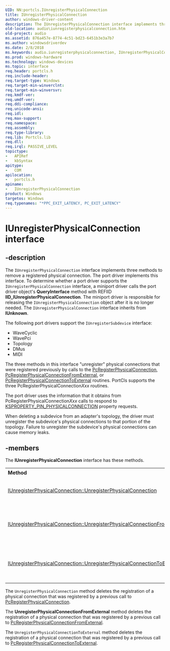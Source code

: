 ```yaml
---
UID: NN:portcls.IUnregisterPhysicalConnection
title: IUnregisterPhysicalConnection
author: windows-driver-content
description: The IUnregisterPhysicalConnection interface implements three methods to remove a registered physical connection.
old-location: audio\iunregisterphysicalconnection.htm
old-project: audio
ms.assetid: 876a457e-8774-4c51-bd23-6451b3e3a7b7
ms.author: windowsdriverdev
ms.date: 2/8/2018
ms.keywords: audio.iunregisterphysicalconnection, IUnregisterPhysicalConnection interface [Audio Devices], IUnregisterPhysicalConnection interface [Audio Devices], described, IUnregisterPhysicalConnection, portcls/IUnregisterPhysicalConnection, audmp-routines_b26d005c-70d9-4df0-80ae-446907f22fd4.xml
ms.prod: windows-hardware
ms.technology: windows-devices
ms.topic: interface
req.header: portcls.h
req.include-header: 
req.target-type: Windows
req.target-min-winverclnt: 
req.target-min-winversvr: 
req.kmdf-ver: 
req.umdf-ver: 
req.ddi-compliance: 
req.unicode-ansi: 
req.idl: 
req.max-support: 
req.namespace: 
req.assembly: 
req.type-library: 
req.lib: Portcls.lib
req.dll: 
req.irql: PASSIVE_LEVEL
topictype:
-	APIRef
-	kbSyntax
apitype:
-	COM
apilocation:
-	portcls.h
apiname:
-	IUnregisterPhysicalConnection
product: Windows
targetos: Windows
req.typenames: "*PPC_EXIT_LATENCY, PC_EXIT_LATENCY"
---
```


# IUnregisterPhysicalConnection interface


## -description


The <code>IUnregisterPhysicalConnection</code> interface implements three methods to remove a registered physical connection. The port driver implements this interface. To determine whether a port driver supports the <code>IUnregisterPhysicalConnection</code> interface, a miniport driver calls the port driver object's <b>QueryInterface</b> method with REFIID <b>IID_IUnregisterPhysicalConnection</b>. The miniport driver is responsible for releasing the <code>IUnregisterPhysicalConnection</code> object after it is no longer needed. The <code>IUnregisterPhysicalConnection</code> interface inherits from <b>IUnknown</b>.

The following port drivers support the <code>IUnregisterSubdevice</code> interface:
<ul>
<li>
WaveCyclic

</li>
<li>
WavePci

</li>
<li>
Topology

</li>
<li>
DMus

</li>
<li>
MIDI

</li>
</ul>The three methods in this interface "unregister" physical connections that were registered previously by calls to the <a href="..\portcls\nf-portcls-pcregisterphysicalconnection.md">PcRegisterPhysicalConnection</a>, <a href="..\portcls\nf-portcls-pcregisterphysicalconnectionfromexternal.md">PcRegisterPhysicalConnectionFromExternal</a>, or <a href="..\portcls\nf-portcls-pcregisterphysicalconnectiontoexternal.md">PcRegisterPhysicalConnectionToExternal</a> routines. PortCls supports the three PcRegisterPhysicalConnection<i>Xxx</i> routines.

The port driver uses the information that it obtains from PcRegisterPhysicalConnection<i>Xxx</i> calls to respond to <a href="https://msdn.microsoft.com/library/windows/hardware/ff565205">KSPROPERTY_PIN_PHYSICALCONNECTION</a> property requests.

When deleting a subdevice from an adapter's topology, the driver must unregister the subdevice's physical connections to that portion of the topology. Failure to unregister the subdevice's physical connections can cause memory leaks.


## -members

The <b>IUnregisterPhysicalConnection</b> interface has these methods.
<table class="members" id="memberListMethods">
<tr>
<th align="left" width="37%">Method</th>
<th align="left" width="63%">Description</th>
</tr>
<tr data="declared;">
<td align="left" width="37%">
<a href="https://msdn.microsoft.com/library/windows/hardware/ff537024">IUnregisterPhysicalConnection::UnregisterPhysicalConnection</a>
</td>
<td align="left" width="63%">
The <code>UnregisterPhysicalConnection</code> method deletes the registration of a physical connection that was registered by a previous call to <a href="..\portcls\nf-portcls-pcregisterphysicalconnection.md">PcRegisterPhysicalConnection</a>.

</td>
</tr>
<tr data="declared;">
<td align="left" width="37%">
<a href="https://msdn.microsoft.com/library/windows/hardware/ff537027">IUnregisterPhysicalConnection::UnregisterPhysicalConnectionFromExternal</a>
</td>
<td align="left" width="63%">
The <b>UnregisterPhysicalConnectionFromExternal</b> method deletes the registration of a physical connection that was registered by a previous call to <a href="..\portcls\nf-portcls-pcregisterphysicalconnectionfromexternal.md">PcRegisterPhysicalConnectionFromExternal</a>.

</td>
</tr>
<tr data="declared;">
<td align="left" width="37%">
<a href="https://msdn.microsoft.com/library/windows/hardware/ff537029">IUnregisterPhysicalConnection::UnregisterPhysicalConnectionToExternal</a>
</td>
<td align="left" width="63%">
The <code>UnregisterPhysicalConnectionToExternal</code> method deletes the registration of a physical connection that was registered by a previous call to <a href="..\portcls\nf-portcls-pcregisterphysicalconnectiontoexternal.md">PcRegisterPhysicalConnectionToExternal</a>.

</td>
</tr>
</table>The <code>UnregisterPhysicalConnection</code> method deletes the registration of a physical connection that was registered by a previous call to <a href="..\portcls\nf-portcls-pcregisterphysicalconnection.md">PcRegisterPhysicalConnection</a>.

The <b>UnregisterPhysicalConnectionFromExternal</b> method deletes the registration of a physical connection that was registered by a previous call to <a href="..\portcls\nf-portcls-pcregisterphysicalconnectionfromexternal.md">PcRegisterPhysicalConnectionFromExternal</a>.

The <code>UnregisterPhysicalConnectionToExternal</code> method deletes the registration of a physical connection that was registered by a previous call to <a href="..\portcls\nf-portcls-pcregisterphysicalconnectiontoexternal.md">PcRegisterPhysicalConnectionToExternal</a>.

 


